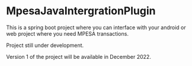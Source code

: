 # MpesaJavaIntergrationPlugin

This is a spring boot project where you can interface with your android or web project where you need MPESA transactions.

Project still under development. 

Version 1 of the project will be available in December 2022. 
